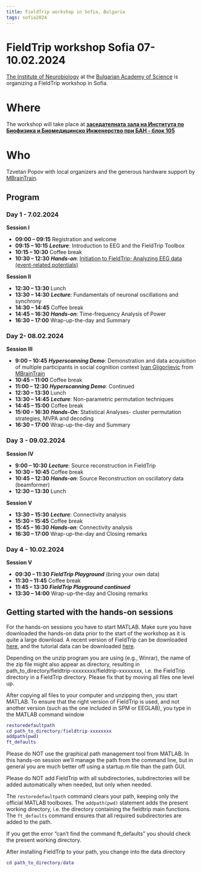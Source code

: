 ```yaml
---
title: FieldTrip workshop in Sofia, Bulgaria
tags: sofia2024
---
```


# FieldTrip workshop Sofia 07-10.02.2024

[The Institute of Neurobiology](https://inb.bas.bg/index-en.html) at  the [Bulgarian Academy of Science](https://www.bas.bg/?lang=en) is organizing a FieldTrip workshop in Sofia.

# Where

The workshop will take place at **[заседателната зала на Института по Биофизика и Биомедицинско Инженерство при БАН - блок 105](https://www.bas.bg/?page_id=3395)**

# Who

Tzvetan Popov with local organizers and the generous hardware support by [MBrainTrain](https://mbraintrain.com/).

## Program

### **Day 1 - 7.02.2024**

**Session I**

- **09:00 – 09:15** Registration and welcome
- **09:15 – 10:15** **_Lecture_**: Introduction to EEG and the FieldTrip Toolbox
- **10:15 – 10:30** Coffee break
- **10:30 – 12:30** **_Hands-on_**: [Initiation to FieldTrip; Analyzing EEG data (event-related potentials)](https://www.notion.so/9b48e6f48d824aa488b7cea8084a827c?pvs=21)

**Session II**

- **12:30 – 13:30** Lunch
- **13:30 – 14:30** **_Lecture_**: Fundamentals of neuronal oscillations and synchrony
- **14:30 – 14:45** Coffee break
- **14:45 – 16:30** **_Hands-on_**: Time-frequency Analysis of Power
- **16:30 – 17:00** Wrap-up-the-day and Summary

### **Day 2- 08.02.2024**

**Session III**

- **9:00 – 10:45** **_Hyperscanning Demo_**: Demonstration and data acquisition of multiple participants in social cognition context [Ivan Gligorijevic](https://rs.linkedin.com/in/ivan-gligorijevic) from  [MBrainTrain](https://mbraintrain.com/)
- **10:45 – 11:00** Coffee break
- **11:00 – 12:30** **_Hyperscanning Demo_**: Continued
- **12:30 – 13:30** Lunch
- **13:30 – 14:45** **_Lecture_**: Non-parametric permutation techniques
- **14:45 – 15:00** Coffee break
- **15:00 – 16:30** **_Hands-On_**: Statistical Analyses- cluster permutation strategies, MVPA and decoding
- **16:30 – 17:00** Wrap-up-the-day and Summary


### **Day 3 - 09.02.2024**

**Session IV**

- **9:00 – 10:30** **_Lecture_**: Source reconstruction in FieldTrip
- **10:30 – 10:45** Coffee break
- **10:45 – 12:30** **_Hands-on_**: Source Reconstruction on oscillatory data (beamformer)
- **12:30 – 13:30** Lunch

**Session V**

- **13:30 – 15:30** **_Lecture_**: Connectivity analysis
- **15:30 – 15:45** Coffee break
- **15:45 – 16:30** **_Hands-on_**: Connectivity analysis
- **16:30 – 17:00** Wrap-up-the-day and Closing remarks

### **Day 4 - 10.02.2024**

**Session V**

- **09:30 – 11:30** **_FieldTrip Playground_** (bring your own data)
- **11:30 – 11:45** Coffee break
- **11:45 – 13:30** **_FieldTrip Playground continued_**
- **13:30 – 14:00** Wrap-up-the-day and Closing remarks

## Getting started with the hands-on sessions

For the hands-on sessions you have to start MATLAB. Make sure you
have downloaded the hands-on data prior to the start of the workshop as
it is quite a large download. A recent version of FieldTrip can be
downloaded [here](https://cloud.uni-konstanz.de/index.php/s/EkqPeQ9sxYqpCcB),
and the tutorial data can be downloaded
[here](https://www.dropbox.com/scl/fo/29r037lr39mbfzvgrcjmn/h?rlkey=skpwe3ggpx6jeava7udrej4h5&dl=0).

Depending on the unzip program you are using (e.g., Winrar), the
name of the zip file might also appear as directory, resulting in
path_to_directory/fieldtrip-xxxxxxxx/fieldtrip-xxxxxxxx, i.e. the
FieldTrip directory in a FieldTrip directory. Please fix that by moving
all files one level up.

After copying all files to your computer and unzipping then, you
start MATLAB. To ensure that the right version of FieldTrip is used, and
 not another version (such as the one included in SPM or EEGLAB), you
type in the MATLAB command window

```matlab
restoredefaultpath
cd path_to_directory/fieldtrip-xxxxxxxx
addpath(pwd)
ft_defaults
```

Please do NOT use the graphical path management tool from MATLAB.
In this hands-on session we’ll manage the path from the command line,
but in general you are much better off using a startup.m file than the
path GUI.

Please do NOT add FieldTrip with all subdirectories, subdirectories
 will be added automatically when needed, but only when needed.

The `restoredefaultpath` command clears your path, keeping only the
official MATLAB toolboxes. The `addpath(pwd)` statement adds the
present working directory, i.e. the directory containing the fieldtrip
main functions. The `ft_defaults` command ensures that all required
subdirectories are added to the path.

If you get the error “can’t find the command ft_defaults” you should check the present working directory.

After installing FieldTrip to your path, you change into the data directory

```matlab
cd path_to_directory/data
```
